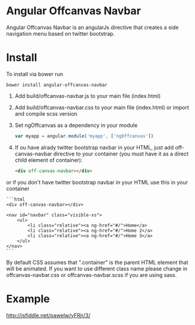 Angular Offcanvas Navbar
========================

Angular Offcanvas Navbar is an angularJs directive that creates a side navigation menu based on twitter bootstrap. 

Install
========================
To install via bower run

	bower install angular-offcanvas-navbar

1. Add build/offcanvas-navbar.js to your main file (index.html)
2. Add build/offcanvas-navbar.css to your main file (index.html) or import and compile scss version
2. Set ngOffcanvas as a dependency in your module

	```javascript
	var myapp = angular.module('myapp', ['ngOffcanvas'])
	```	
	
3. If ou have alrady twitter bootstrap navbar in your HTML, just add off-canvas-navbar directive to your container (you must have it as a direct child element of container):

	```html
	<div off-canvas-navbar></div>
	```	
	
or if you don't have twitter bootstrap navbar in your HTML use this in your container

	```html
	<div off-canvas-navbar></div>
	
	<nav id="navbar" class="visible-xs">
		<ul>
			<li class="relative"><a ng-href="#/">Home</a>
			<li class="relative"><a ng-href="#/">Home 2</a>
			<li class="relative"><a ng-href="#/">Home 3</a>
		</ul>
	</nav>
	```
	
By default CSS assumes that ".container" is the parent HTML element that will be animated. If you want to use different class name please change in offcanvas-navbar.css or offcanvas-navbar.scss if you are using sass.

Example
========================
http://jsfiddle.net/pawelw/yFRjr/3/

